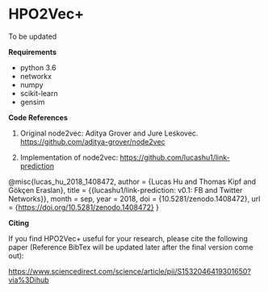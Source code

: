 # HPO2Vec+

To be updated

__Requirements__

- python 3.6
- networkx
- numpy
- scikit-learn
- gensim


__Code References__

1. Original node2vec: Aditya Grover and Jure Leskovec. https://github.com/aditya-grover/node2vec

2. Implementation of node2vec: https://github.com/lucashu1/link-prediction

@misc{lucas_hu_2018_1408472,
   author       = {Lucas Hu and
                   Thomas Kipf and
                   Gökçen Eraslan},
   title        = {{lucashu1/link-prediction: v0.1: FB and Twitter 
                    Networks}},
   month        = sep,
   year         = 2018,
   doi          = {10.5281/zenodo.1408472},
   url          = {https://doi.org/10.5281/zenodo.1408472}
}

__Citing__

If you find HPO2Vec+ useful for your research, please cite the following paper (Reference BibTex will be updated later after the final version come out):

https://www.sciencedirect.com/science/article/pii/S1532046419301650?via%3Dihub
